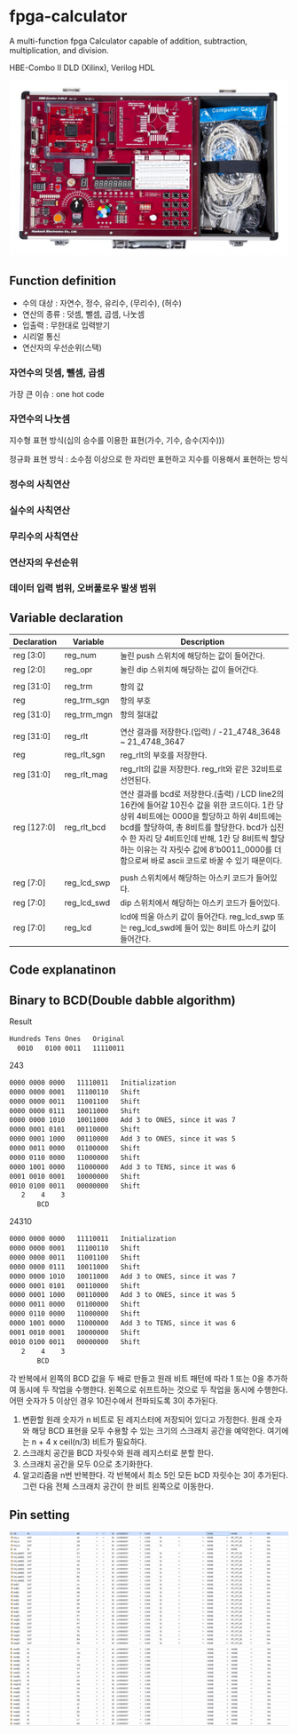 # fpga-calculator

A multi-function fpga Calculator capable of addition, subtraction, multiplication, and division.

HBE-Combo II DLD (Xilinx), Verilog HDL

<img src="img/HBE-Combo2-DLD-1024x643.jpg">

## Function definition

- 수의 대상 : 자연수, 정수, 유리수, (무리수), (허수)
- 연산의 종류 : 덧셈, 뺄셈, 곱셈, 나눗셈
- 입출력 : 무한대로 입력받기
- 시리얼 통신
- 연산자의 우선순위(스택)

### 자연수의 덧셈, 뺄셈, 곱셈

가장 큰 이슈 : one hot code

### 자연수의 나눗셈

지수형 표현 방식(십의 승수를 이용한 표현(가수, 기수, 승수(지수)))

정규화 표현 방식 : 소수점 이상으로 한 자리만 표현하고 지수를 이용해서 표현하는 방식

### 정수의 사칙연산

### 실수의 사칙연산

### 무리수의 사칙연산

### 연산자의 우선순위

### 데이터 입력 범위, 오버풀로우 발생 범위

## Variable declaration

|Declaration|Variable|Description|
|---|---|---|
|reg [3:0]|reg_num|눌린 push 스위치에 해당하는 값이 들어간다.|
|reg [2:0]|reg_opr|눌린 dip 스위치에 해당하는 값이 들어간다.|
||||
|reg [31:0]|reg_trm|항의 값|
|reg |reg_trm_sgn|항의 부호|
|reg [31:0]|reg_trm_mgn|항의 절대값|
||||
|reg [31:0]|reg_rlt|연산 결과를 저장한다.(입력) / -21_4748_3648 ~ 21_4748_3647|
|reg |reg_rlt_sgn|reg_rlt의 부호를 저장한다.|
|reg [31:0]|reg_rlt_mag|reg_rlt의 값을 저장한다. reg_rlt와 같은 32비트로 선언된다.|
|reg [127:0]|reg_rlt_bcd|연산 결과를 bcd로 저장한다.(출력) / LCD line2의 16칸에 들어갈 10진수 값을 위한 코드이다. 1칸 당 상위 4비트에는 0000을 할당하고 하위 4비트에는 bcd를 할당하여, 총 8비트를 할당한다. bcd가 십진수 한 자리 당 4비트인데 반해, 1칸 당 8비트씩 할당하는 이유는 각 자릿수 값에 8'b0011_0000를 더함으로써 바로 ascii 코드로 바꿀 수 있기 때문이다.|
|||
|reg [7:0]|reg_lcd_swp|push 스위치에서 해당하는 아스키 코드가 들어있다.|
|reg [7:0]|reg_lcd_swd|dip 스위치에서 해당하는 아스키 코드가 들어있다.|
|reg [7:0]|reg_lcd|lcd에 띄울 아스키 값이 들어간다. reg_lcd_swp 또는 reg_lcd_swd에 들어 있는 8비트 아스키 값이 들어간다.|

## Code explanatinon

## Binary to BCD(Double dabble algorithm)

Result

```md
Hundreds Tens Ones   Original
  0010   0100 0011   11110011
```

243

```md
0000 0000 0000   11110011   Initialization
0000 0000 0001   11100110   Shift
0000 0000 0011   11001100   Shift
0000 0000 0111   10011000   Shift
0000 0000 1010   10011000   Add 3 to ONES, since it was 7
0000 0001 0101   00110000   Shift
0000 0001 1000   00110000   Add 3 to ONES, since it was 5
0000 0011 0000   01100000   Shift
0000 0110 0000   11000000   Shift
0000 1001 0000   11000000   Add 3 to TENS, since it was 6
0001 0010 0001   10000000   Shift
0010 0100 0011   00000000   Shift
   2    4    3
       BCD
```

24310

```md
0000 0000 0000   11110011   Initialization
0000 0000 0001   11100110   Shift
0000 0000 0011   11001100   Shift
0000 0000 0111   10011000   Shift
0000 0000 1010   10011000   Add 3 to ONES, since it was 7
0000 0001 0101   00110000   Shift
0000 0001 1000   00110000   Add 3 to ONES, since it was 5
0000 0011 0000   01100000   Shift
0000 0110 0000   11000000   Shift
0000 1001 0000   11000000   Add 3 to TENS, since it was 6
0001 0010 0001   10000000   Shift
0010 0100 0011   00000000   Shift
   2    4    3
       BCD
```

각 반복에서 왼쪽의 BCD 값을 두 배로 만들고 원래 비트 패턴에 따라 1 또는 0을 추가하여 동시에 두 작업을 수행한다. 왼쪽으로 쉬프트하는 것으로 두 작업을 동시에 수행한다. 어떤 숫자가 5 이상인 경우 10진수에서 전파되도록 3이 추가된다.

1. 변환할 원래 숫자가 n 비트로 된 레지스터에 저장되어 있다고 가정한다. 원래 숫자와 해당 BCD 표현을 모두 수용할 수 있는 크기의 스크래치 공간을 예약한다. 여기에는 n + 4 x ceil(n/3) 비트가 필요하다.
2. 스크래치 공간을 BCD 자릿수와 원래 레지스터로 분할 한다.
3. 스크래치 공간을 모두 0으로 초기화한다.
4. 알고리즘을 n번 반복한다. 각 반복에서 최소 5인 모든 bCD 자릿수는 3이 추가된다. 그런 다음 전체 스크래치 공간이 한 비트 왼쪽으로 이동한다.

## Pin setting

<img src="img/pin1.png">

<img src="img/pin2.png">
